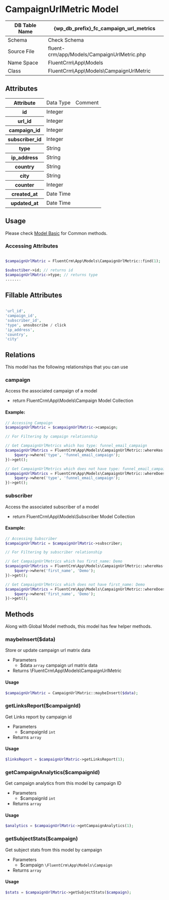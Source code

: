 # CampaignUrlMetric Model

| DB Table Name | {wp_db_prefix}_fc_campaign_url_metrics                                   |
|---------------|--------------------------------------------------------------------------|
| Schema        | <a :href="$withBase('/database/#fc-subscribers-table')">Check Schema</a> |
| Source File   | fluent-crm/app/Models/CampaignUrlMetric.php                                       |
| Name Space    | FluentCrm\App\Models                                                     |
| Class         | FluentCrm\App\Models\CampaignUrlMetric                                            |

## Attributes
<table class="nowrap">
   <thead>
      <tr>
         <th>Attribute</th>
         <td>Data Type</td>
         <td>Comment</td>
      </tr>
   </thead>
   <tbody>
      <tr>
         <th>id</th>
         <td>Integer</td>
         <td></td>
      </tr>
      <tr>
         <th>url_id</th>
         <td>Integer</td>
         <td></td>
      </tr>
      <tr>
         <th>campaign_id</th>
         <td>Integer</td>
         <td></td>
      </tr>
      <tr>
         <th>subscriber_id</th>
         <td>Integer</td>
         <td></td>
      </tr>
      <tr>
         <th>type</th>
         <td>String</td>
         <td></td>
      </tr>
      <tr>
         <th>ip_address</th>
         <td>String</td>
         <td></td>
      </tr>
      <tr>
         <th>country</th>
         <td>String</td>
         <td></td>
      </tr>
      <tr>
         <th>city</th>
         <td>String</td>
         <td></td>
      </tr>
      <tr>
         <th>counter</th>
         <td>Integer</td>
         <td></td>
      </tr>
      <tr>
         <th>created_at</th>
         <td>Date Time</td>
         <td></td>
      </tr>
      <tr>
         <th>updated_at</th>
         <td>Date Time</td>
         <td></td>
      </tr>
   </tbody>
</table>

## Usage

Please check <a href="/database/models/">Model Basic</a> for Common methods.

### Accessing Attributes

```php 

$campaignUrlMatric = FluentCrm\App\Models\CampaignUrlMetric::find(1);

$subsctiber->id; // returns id
$campaignUrlMatric->type; // returns type
.......
```

## Fillable Attributes

```php

'url_id',
'campaign_id',
'subscriber_id',
'type', unsubscribe / click
'ip_address',
'country',
'city'
```


## Relations
This model has the following relationships that you can use

### campaign
Access the associated campaign of a model

- return FluentCrm\App\Models\Campaign Model Collection

#### Example:
```php 
// Accessing Campaign
$campaignUrlMatric = $campaignUrlMatric->campaign;

// For Filtering by campaign relationship

// Get CampaignUrlMetrics which has type: funnel_email_campaign
$campaignUrlMatrics = FluentCrm\App\Models\CampaignUrlMetric::whereHas('campaign', fcuntion($query) {
    $query->where('type', 'funnel_email_campaign');
})->get();

// Get CampaignUrlMetrics which does not have type: funnel_email_campaign
$campaignUrlMatrics = FluentCrm\App\Models\CampaignUrlMetric::whereDoesntHave('campaign', fcuntion($query) {
    $query->where('type', 'funnel_email_campaign');
})->get();

```


### subscriber
Access the associated subscriber of a model

- return FluentCrm\App\Models\Subscriber Model Collection

#### Example:
```php 
// Accessing Subscriber
$campaignUrlMatric = $campaignUrlMatric->subscriber;

// For Filtering by subscriber relationship

// Get CampaignUrlMetrics which has first_name: Demo
$campaignUrlMatrics = FluentCrm\App\Models\CampaignUrlMetric::whereHas('subscriber', fcuntion($query) {
    $query->where('first_name', 'Demo');
})->get();

// Get CampaignUrlMetrics which does not have first_name: Demo
$campaignUrlMatrics = FluentCrm\App\Models\CampaignUrlMetric::whereDoesntHave('subscriber', fcuntion($query) {
    $query->where('first_name', 'Demo');
})->get();

```


## Methods
Along with Global Model methods, this model has few helper methods.

### maybeInsert($data)
Store or update campaign url matrix data

- Parameters
  - $data `array` campaign url matrix data
- Returns \FluentCrm\App\Models\CampaignUrlMetric

#### Usage
```php 
$campaignUrlMatric = CampaignUrlMatric::maybeInsert($data);
```

### getLinksReport($campaignId)
Get Links report by campaign id

- Parameters
  - $campaignId `int`
- Returns `array`

#### Usage
```php 
$linksReport = $campaignUrlMatric->getLinksReport(1);
```

### getCampaignAnalytics($campaignId)
Get campaign analytics from this model by campaign ID

- Parameters
  - $campaignId `int`
- Returns `array`

#### Usage
```php 
$analytics = $campaignUrlMatric->getCampaignAnalytics(1);
```

### getSubjectStats($campaign)
Get subject stats from this model by campaign

- Parameters
  - $campaign `\FluentCrm\App\Models\Campaign`
- Returns `array`

#### Usage
```php 
$stats = $campaignUrlMatric->getSubjectStats($campaign);
```